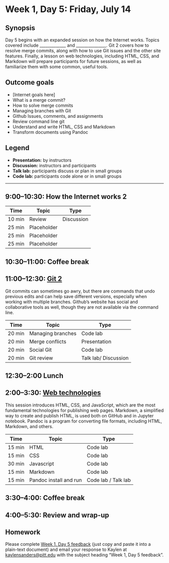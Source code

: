 # Week 1, Day 5: Friday, July 14

## Synopsis

Day 5 begins with an expanded session on how the Internet works.  Topics covered include _____________ and _______________.  Git 2 covers how to resolve merge commits, along with how to use Git issues and the other site features.  Finally, a lesson on web technologies, including HTML, CSS, and Markdown will prepare participants for future sessions, as well as familiarize them with some common, useful tools.  

## Outcome goals
* [Internet goals here]
* What is a merge commit?
* How to solve merge commits
* Managing branches with Git
* Github Issues, comments, and assignments
* Review command line git
* Understand and write HTML, CSS and Markdown
* Transform documents using Pandoc

## Legend

* **Presentation:** by instructors
* **Discussion:** instructors and participants
* **Talk lab:** participants discuss or plan in small groups
* **Code lab:** participants code alone or in small groups

______

## 9:00–10:30: How the Internet works 2


Time | Topic | Type
---- | ----  | ----
10 min | Review | Discussion
25 min | Placeholder | 
25 min | Placeholder | 
25 min | Placeholder | 

## 10:30–11:00: Coffee break

## 11:00–12:30: [Git 2](git_tutorial.md)

Git commits can sometimes go awry, but there are commands that undo previous edits and can help save different versions, especially when working with multiple branches.  Github’s website has social and collaborative tools as well, though they are not available via the command line.

Time | Topic | Type
---- | ----  | ----
20 min | Managing branches| Code lab
20 min | Merge conflicts | Presentation
20 min | Social Git | Code lab
20 min | Git review | Talk lab/ Discussion

## 12:30–2:00 Lunch

## 2:00–3:30: [Web technologies](web_technologies.md)

This session introduces HTML, CSS, and JavaScript, which are the most fundamental technologies for publishing web pages. Markdown, a simplified way to create and publish HTML, is used both on GitHub and in Jupyter notebook. Pandoc is a program for converting file formats, including HTML, Markdown, and others. 

Time | Topic | Type
---- | ---- | ----
15 min | HTML | Code lab
15 min | CSS | Code lab
30 min | Javascript | Code lab
15 min | Markdown | Code lab
15 min | Pandoc install and run | Code lab / Talk lab

## 3:30–4:00: Coffee break

## 4:00–5:30: Review and wrap-up

## Homework

Please complete [Week 1, Day 5 feedback](week_1_day_5_feedback.md) (just copy and paste it into a plain-text document) and email your response to Kaylen at [kaylensanders@pitt.edu](mailto:kaylensanders@pitt.edu) with the subject heading “Week 1, Day 5 feedback”.

<!--## Readings (optional)

The following readings are mentioned in the individual activities for this day.-->


